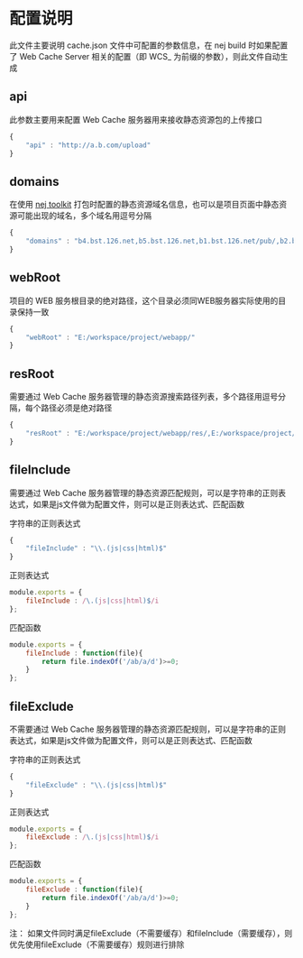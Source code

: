 # 配置说明

此文件主要说明 cache.json 文件中可配置的参数信息，在 nej build 时如果配置了 Web Cache Server 相关的配置（即 WCS_ 为前缀的参数），则此文件自动生成

## api

此参数主要用来配置 Web Cache 服务器用来接收静态资源包的上传接口

```javascript
{
	"api" : "http://a.b.com/upload"
}
```

## domains

在使用 [nej toolkit](https://github.com/NEYouFan/nej-toolkit) 打包时配置的静态资源域名信息，也可以是项目页面中静态资源可能出现的域名，多个域名用逗号分隔

```javascript
{
	"domains" : "b4.bst.126.net,b5.bst.126.net,b1.bst.126.net/pub/,b2.bst.126.net"
}
```

## webRoot

项目的 WEB 服务根目录的绝对路径，这个目录必须同WEB服务器实际使用的目录保持一致

```javascript
{
	"webRoot" : "E:/workspace/project/webapp/"
}
```

## resRoot

需要通过 Web Cache 服务器管理的静态资源搜索路径列表，多个路径用逗号分隔，每个路径必须是绝对路径

```javascript
{
	"resRoot" : "E:/workspace/project/webapp/res/,E:/workspace/project/webapp/pub/s/"
}
```

## fileInclude

需要通过 Web Cache 服务器管理的静态资源匹配规则，可以是字符串的正则表达式，如果是js文件做为配置文件，则可以是正则表达式、匹配函数

字符串的正则表达式
```javascript
{
	"fileInclude" : "\\.(js|css|html)$"
}
```

正则表达式
```javascript
module.exports = {
	fileInclude : /\.(js|css|html)$/i
};
```

匹配函数
```javascript
module.exports = {
	fileInclude : function(file){
		return file.indexOf('/ab/a/d')>=0;
	}
};
```

## fileExclude

不需要通过 Web Cache 服务器管理的静态资源匹配规则，可以是字符串的正则表达式，如果是js文件做为配置文件，则可以是正则表达式、匹配函数

字符串的正则表达式
```javascript
{
	"fileExclude" : "\\.(js|css|html)$"
}
```

正则表达式
```javascript
module.exports = {
	fileExclude : /\.(js|css|html)$/i
};
```

匹配函数
```javascript
module.exports = {
	fileExclude : function(file){
		return file.indexOf('/ab/a/d')>=0;
	}
};
```

注： 如果文件同时满足fileExclude（不需要缓存）和fileInclude（需要缓存），则优先使用fileExclude（不需要缓存）规则进行排除
